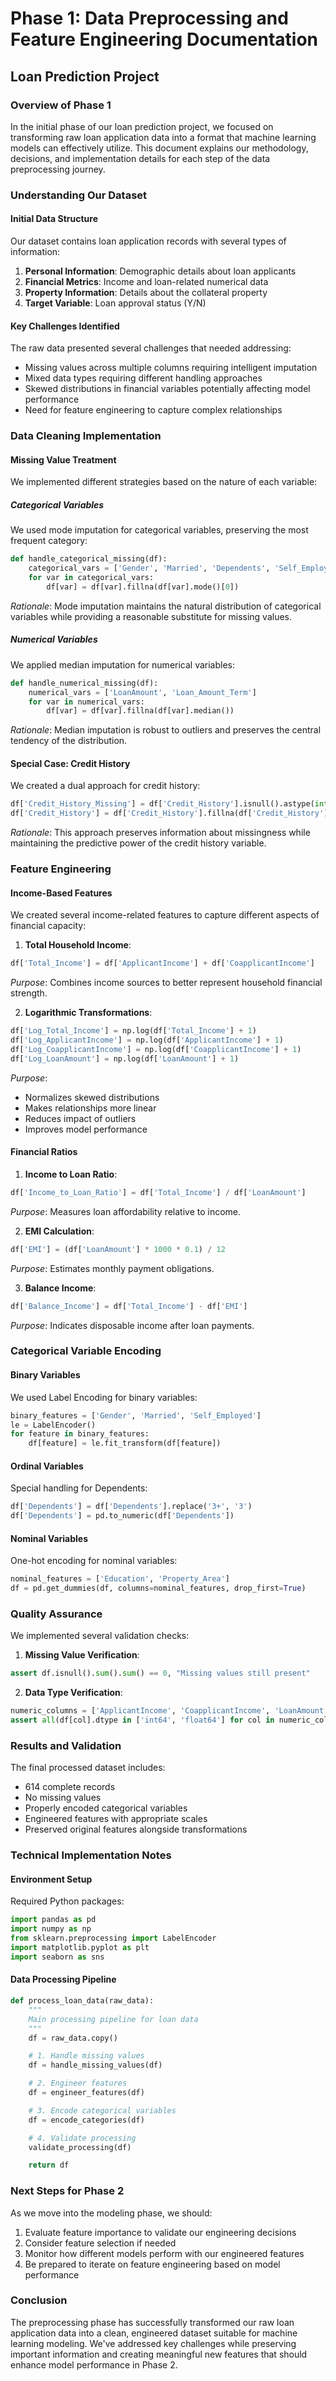 # Phase 1: Data Preprocessing and Feature Engineering Documentation

## Loan Prediction Project

### Overview of Phase 1

In the initial phase of our loan prediction project, we focused on transforming raw loan application data into a format
that machine learning models can effectively utilize. This document explains our methodology, decisions, and
implementation details for each step of the data preprocessing journey.

### Understanding Our Dataset

#### Initial Data Structure

Our dataset contains loan application records with several types of information:

1. **Personal Information**: Demographic details about loan applicants
2. **Financial Metrics**: Income and loan-related numerical data
3. **Property Information**: Details about the collateral property
4. **Target Variable**: Loan approval status (Y/N)

#### Key Challenges Identified

The raw data presented several challenges that needed addressing:

- Missing values across multiple columns requiring intelligent imputation
- Mixed data types requiring different handling approaches
- Skewed distributions in financial variables potentially affecting model performance
- Need for feature engineering to capture complex relationships

### Data Cleaning Implementation

#### Missing Value Treatment

We implemented different strategies based on the nature of each variable:

##### Categorical Variables

We used mode imputation for categorical variables, preserving the most frequent category:

```python
def handle_categorical_missing(df):
    categorical_vars = ['Gender', 'Married', 'Dependents', 'Self_Employed']
    for var in categorical_vars:
        df[var] = df[var].fillna(df[var].mode()[0])
```

*Rationale*: Mode imputation maintains the natural distribution of categorical variables while providing a reasonable
substitute for missing values.

##### Numerical Variables

We applied median imputation for numerical variables:

```python
def handle_numerical_missing(df):
    numerical_vars = ['LoanAmount', 'Loan_Amount_Term']
    for var in numerical_vars:
        df[var] = df[var].fillna(df[var].median())
```

*Rationale*: Median imputation is robust to outliers and preserves the central tendency of the distribution.

#### Special Case: Credit History

We created a dual approach for credit history:

```python
df['Credit_History_Missing'] = df['Credit_History'].isnull().astype(int)
df['Credit_History'] = df['Credit_History'].fillna(df['Credit_History'].mode()[0])
```

*Rationale*: This approach preserves information about missingness while maintaining the predictive power of the credit
history variable.

### Feature Engineering

#### Income-Based Features

We created several income-related features to capture different aspects of financial capacity:

1. **Total Household Income**:

```python
df['Total_Income'] = df['ApplicantIncome'] + df['CoapplicantIncome']
```

*Purpose*: Combines income sources to better represent household financial strength.

2. **Logarithmic Transformations**:

```python
df['Log_Total_Income'] = np.log(df['Total_Income'] + 1)
df['Log_ApplicantIncome'] = np.log(df['ApplicantIncome'] + 1)
df['Log_CoapplicantIncome'] = np.log(df['CoapplicantIncome'] + 1)
df['Log_LoanAmount'] = np.log(df['LoanAmount'] + 1)
```

*Purpose*:

- Normalizes skewed distributions
- Makes relationships more linear
- Reduces impact of outliers
- Improves model performance

#### Financial Ratios

1. **Income to Loan Ratio**:

```python
df['Income_to_Loan_Ratio'] = df['Total_Income'] / df['LoanAmount']
```

*Purpose*: Measures loan affordability relative to income.

2. **EMI Calculation**:

```python
df['EMI'] = (df['LoanAmount'] * 1000 * 0.1) / 12
```

*Purpose*: Estimates monthly payment obligations.

3. **Balance Income**:

```python
df['Balance_Income'] = df['Total_Income'] - df['EMI']
```

*Purpose*: Indicates disposable income after loan payments.

### Categorical Variable Encoding

#### Binary Variables

We used Label Encoding for binary variables:

```python
binary_features = ['Gender', 'Married', 'Self_Employed']
le = LabelEncoder()
for feature in binary_features:
    df[feature] = le.fit_transform(df[feature])
```

#### Ordinal Variables

Special handling for Dependents:

```python
df['Dependents'] = df['Dependents'].replace('3+', '3')
df['Dependents'] = pd.to_numeric(df['Dependents'])
```

#### Nominal Variables

One-hot encoding for nominal variables:

```python
nominal_features = ['Education', 'Property_Area']
df = pd.get_dummies(df, columns=nominal_features, drop_first=True)
```

### Quality Assurance

We implemented several validation checks:

1. **Missing Value Verification**:

```python
assert df.isnull().sum().sum() == 0, "Missing values still present"
```

2. **Data Type Verification**:

```python
numeric_columns = ['ApplicantIncome', 'CoapplicantIncome', 'LoanAmount']
assert all(df[col].dtype in ['int64', 'float64'] for col in numeric_columns)
```

### Results and Validation

The final processed dataset includes:

- 614 complete records
- No missing values
- Properly encoded categorical variables
- Engineered features with appropriate scales
- Preserved original features alongside transformations

### Technical Implementation Notes

#### Environment Setup

Required Python packages:

```python
import pandas as pd
import numpy as np
from sklearn.preprocessing import LabelEncoder
import matplotlib.pyplot as plt
import seaborn as sns
```

#### Data Processing Pipeline

```python
def process_loan_data(raw_data):
    """
    Main processing pipeline for loan data
    """
    df = raw_data.copy()

    # 1. Handle missing values
    df = handle_missing_values(df)

    # 2. Engineer features
    df = engineer_features(df)

    # 3. Encode categorical variables
    df = encode_categories(df)

    # 4. Validate processing
    validate_processing(df)

    return df
```

### Next Steps for Phase 2

As we move into the modeling phase, we should:

1. Evaluate feature importance to validate our engineering decisions
2. Consider feature selection if needed
3. Monitor how different models perform with our engineered features
4. Be prepared to iterate on feature engineering based on model performance

### Conclusion

The preprocessing phase has successfully transformed our raw loan application data into a clean, engineered dataset
suitable for machine learning modeling. We've addressed key challenges while preserving important information and
creating meaningful new features that should enhance model performance in Phase 2.
